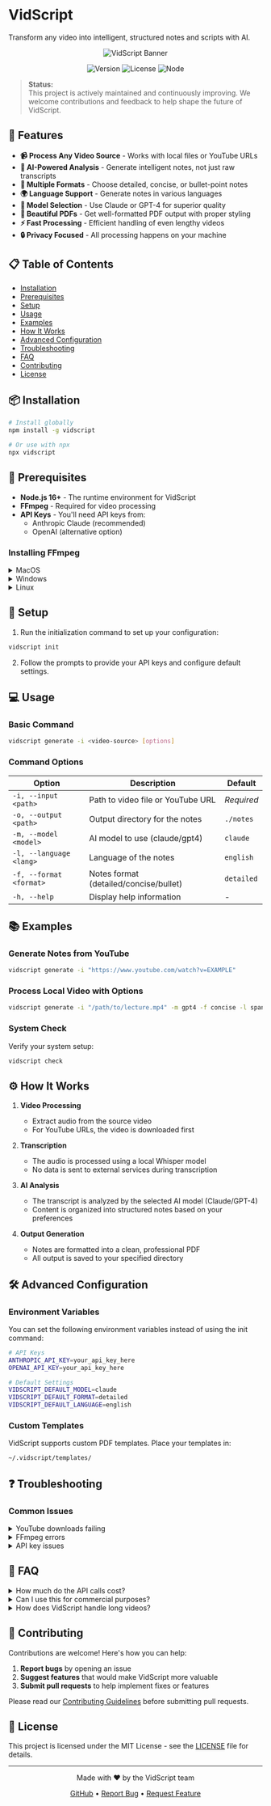 # VidScript

Transform any video into intelligent, structured notes and scripts with AI.

<p align="center">
  <img src="https://via.placeholder.com/800x200/6a0dad/ffffff?text=VidScript" alt="VidScript Banner">
</p>

<p align="center">
  <img src="https://img.shields.io/badge/version-1.0.0-blue" alt="Version">
  <img src="https://img.shields.io/badge/license-MIT-green" alt="License">
  <img src="https://img.shields.io/badge/node-%3E%3D16.0.0-brightgreen" alt="Node">
</p>

> **Status:**  
> This project is actively maintained and continuously improving. We welcome contributions and feedback to help shape the future of VidScript.

## 🚀 Features

- **📹 Process Any Video Source** - Works with local files or YouTube URLs
- **🧠 AI-Powered Analysis** - Generate intelligent notes, not just raw transcripts
- **📝 Multiple Formats** - Choose detailed, concise, or bullet-point notes
- **🌍 Language Support** - Generate notes in various languages
- **🤖 Model Selection** - Use Claude or GPT-4 for superior quality
- **📄 Beautiful PDFs** - Get well-formatted PDF output with proper styling
- **⚡ Fast Processing** - Efficient handling of even lengthy videos
- **🔒 Privacy Focused** - All processing happens on your machine

## 📋 Table of Contents

- [Installation](#-installation)
- [Prerequisites](#-prerequisites)
- [Setup](#-setup)
- [Usage](#-usage)
- [Examples](#-examples)
- [How It Works](#-how-it-works)
- [Advanced Configuration](#-advanced-configuration)
- [Troubleshooting](#-troubleshooting)
- [FAQ](#-faq)
- [Contributing](#-contributing)
- [License](#-license)

## 📦 Installation

```bash
# Install globally
npm install -g vidscript

# Or use with npx
npx vidscript
```

## 🔧 Prerequisites

- **Node.js 16+** - The runtime environment for VidScript
- **FFmpeg** - Required for video processing
- **API Keys** - You'll need API keys from:
  - Anthropic Claude (recommended)
  - OpenAI (alternative option)

### Installing FFmpeg

<details>
<summary>MacOS</summary>

```bash
# Using Homebrew
brew install ffmpeg
```
</details>

<details>
<summary>Windows</summary>

```bash
# Using Chocolatey
choco install ffmpeg

# Using Scoop
scoop install ffmpeg
```
</details>

<details>
<summary>Linux</summary>

```bash
# Ubuntu/Debian
sudo apt update && sudo apt install ffmpeg

# CentOS/RHEL
sudo yum install ffmpeg

# Arch Linux
sudo pacman -S ffmpeg
```
</details>

## 🔌 Setup

1. Run the initialization command to set up your configuration:

```bash
vidscript init
```

2. Follow the prompts to provide your API keys and configure default settings.

## 💻 Usage

### Basic Command

```bash
vidscript generate -i <video-source> [options]
```

### Command Options

| Option | Description | Default |
|--------|-------------|---------|
| `-i, --input <path>` | Path to video file or YouTube URL | *Required* |
| `-o, --output <path>` | Output directory for the notes | `./notes` |
| `-m, --model <model>` | AI model to use (claude/gpt4) | `claude` |
| `-l, --language <lang>` | Language of the notes | `english` |
| `-f, --format <format>` | Notes format (detailed/concise/bullet) | `detailed` |
| `-h, --help` | Display help information | - |

## 📚 Examples

### Generate Notes from YouTube

```bash
vidscript generate -i "https://www.youtube.com/watch?v=EXAMPLE"
```

### Process Local Video with Options

```bash
vidscript generate -i "/path/to/lecture.mp4" -m gpt4 -f concise -l spanish
```

### System Check

Verify your system setup:

```bash
vidscript check
```

## ⚙️ How It Works

1. **Video Processing**
   - Extract audio from the source video
   - For YouTube URLs, the video is downloaded first

2. **Transcription**
   - The audio is processed using a local Whisper model
   - No data is sent to external services during transcription

3. **AI Analysis**
   - The transcript is analyzed by the selected AI model (Claude/GPT-4)
   - Content is organized into structured notes based on your preferences

4. **Output Generation**
   - Notes are formatted into a clean, professional PDF
   - All output is saved to your specified directory

## 🛠️ Advanced Configuration

### Environment Variables

You can set the following environment variables instead of using the init command:

```bash
# API Keys
ANTHROPIC_API_KEY=your_api_key_here
OPENAI_API_KEY=your_api_key_here

# Default Settings
VIDSCRIPT_DEFAULT_MODEL=claude
VIDSCRIPT_DEFAULT_FORMAT=detailed
VIDSCRIPT_DEFAULT_LANGUAGE=english
```

### Custom Templates

VidScript supports custom PDF templates. Place your templates in:

```
~/.vidscript/templates/
```

## ❓ Troubleshooting

### Common Issues

<details>
<summary>YouTube downloads failing</summary>

This is usually due to YouTube changing their API. Try updating VidScript to the latest version:

```bash
npm update -g vidscript
```
</details>

<details>
<summary>FFmpeg errors</summary>

Make sure FFmpeg is installed and available in your PATH. Run:

```bash
ffmpeg -version
```

If not found, follow the installation instructions in the Prerequisites section.
</details>

<details>
<summary>API key issues</summary>

Re-run the initialization:

```bash
vidscript init
```

Or manually check your keys in `~/.vidscript/config.json`
</details>

## 📝 FAQ

<details>
<summary>How much do the API calls cost?</summary>

Costs vary depending on the length of video and model used. As a rough estimate:
- 10-minute video: ~$0.05-0.15 with Claude, ~$0.10-0.30 with GPT-4
- 1-hour video: ~$0.30-0.90 with Claude, ~$0.60-1.80 with GPT-4
</details>

<details>
<summary>Can I use this for commercial purposes?</summary>

Yes! VidScript is licensed under MIT. However, be aware of the terms of service for the AI providers (Anthropic & OpenAI) when using their APIs.
</details>

<details>
<summary>How does VidScript handle long videos?</summary>

VidScript processes videos in chunks, making it capable of handling videos of any length. For very long videos (2+ hours), the process may take some time and use more API tokens.
</details>

## 👥 Contributing

Contributions are welcome! Here's how you can help:

1. **Report bugs** by opening an issue
2. **Suggest features** that would make VidScript more valuable
3. **Submit pull requests** to help implement fixes or features

Please read our [Contributing Guidelines](CONTRIBUTING.md) before submitting pull requests.

## 📄 License

This project is licensed under the MIT License - see the [LICENSE](LICENSE) file for details.

---

<p align="center">
  Made with ❤️ by the VidScript team
</p>

<p align="center">
  <a href="https://github.com/yourusername/vidscript">GitHub</a> •
  <a href="https://github.com/yourusername/vidscript/issues">Report Bug</a> •
  <a href="https://github.com/yourusername/vidscript/issues">Request Feature</a>
</p>